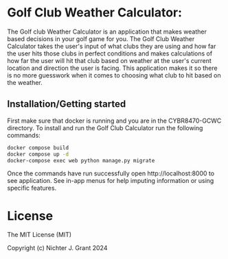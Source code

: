 # Golf Club Weather Calculator:
The Golf club Weather Calculator is an application that makes weather based decisions in your golf game for you. The Golf Club Weather Calculator takes the user's input of what clubs they are using and how far the user hits those clubs in perfect conditions and makes calculations of how far the user will hit that club based on weather at the user's current location and direction the user is facing. This application makes it so there is no more guesswork when it comes to choosing what club to hit based on the weather.

## Installation/Getting started
First make sure that docker is running and you are in the CYBR8470-GCWC directory.
To install and run the Golf Club Calculator run the following commands:
```bash
docker compose build
docker compose up -d
docker-compose exec web python manage.py migrate
```
Once the commands have run successfully open http://localhost:8000 to see application.
See in-app menus for help imputing information or using specific features.

# License
The MIT License (MIT)

Copyright (c) Nichter J. Grant 2024
